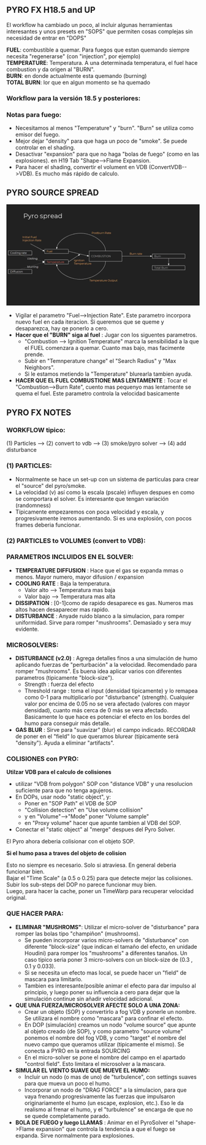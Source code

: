 ## PYRO FX H18.5 and UP   
El workflow ha cambiado un poco, al incluir algunas herramientas interesantes y unos presets en "SOPS" que permiten cosas complejas sin necesidad de entrar en "DOPS"     
   
**FUEL**: combustible a quemar. Para fuegos que estan quemando siempre necesita "regenerarse" (con "injection", por ejemplo)   
**TEMPERATURE**: Temperatura. A una determinada temperatura, el fuel hace combustion y da origen al "BURN".   
**BURN**: en donde actualmente esta quemando (burning)   
**TOTAL BURN**: lor que en algun momento se ha quemado   

### Workflow para la versión 18.5 y posteriores:   

### Notas para fuego:
- Necesitamos al menos "Temperature" y "burn". "Burn" se utiliza como emisor del fuego.
- Mejor dejar "density" para que haga un poco de "smoke". Se puede controlar en el shading.
- Desactivar "expansion" para que no haga "bolas de fuego" (como en las explosiones). en H19 Tab "Shape-->Flame Expansion.   
- Para hacer el shading, convertir el volument en VDB (ConvertVDB-->VDB). Es mucho más rápido de calculo.   

## PYRO SOURCE SPREAD   
![Alt text](images/PYRO_source_spread.jpg?raw=true "Title")   
- Vigilar el parametro "Fuel-->Injection Rate". Este parametro incorpora nuevo fuel en cada iteracion. Si queremos que se queme y desaparezca, hay qe ponerlo a cero.
- **Hacer que el "BURN" siga al fuel** : Jugar con los siguentes parametros.
   - "Combustion --> Ignition Temperature" marca la sensibilidad a la que el FUEL comenzara a quemar. Cuanto mas bajo, mas facimente prende.
   - Subir en "Temnperature change" el "Search Radius"  y "Max Neighbors".
   - Si le estamos metiendo la "Temperature" blurearla tambien ayuda.
- **HACER QUE EL FUEL COMBUSTIONE MAS LENTAMENTE** : Tocar el "Combustion-->Burn Rate", cuento mas pequenyo mas lentamente se quema el fuel. Este parametro controla la velocidad basicamente   
## PYRO FX NOTES

### WORKFLOW tipico:   

(1) Particles --> (2) convert to vdb --> (3) smoke/pyro solver --> (4) add disturbance
### (1) PARTICLES: 
- Normalmente se hace un set-up con un sistema de particulas para crear el "source" del pyro/smoke.
- La velocidad (v) así como la escala (pscale) influyen despues en como se comportara el solver. Es interesante que tengan variación (randomness)
- Típicamente empezaremos con  poca velocidad y escala, y progresivamente iremos aumentando. Si es una explosión, con pocos frames deberia funcionar.
### (2) PARTICLES to VOLUMES  (convert to VDB): 


### PARAMETROS INCLUIDOS EN EL SOLVER: 
- **TEMPERATURE DIFFUSION** : Hace que el gas se expanda mmas o menos. Mayor numero, mayor difusion / expansion   
- **COOLING RATE** : Baja la temperatura.   
   - Valor alto --> Temperatura mas baja   
   - Valor bajo --> Temperatura mas alta    
- **DISSIPATION** : [0-1]como de rapido desaparece es gas. Numeros mas altos hacen desaparecer mas rapido.   
- **DISTURBANCE** : Anyade ruido blanco a la simulacion, para romper uniformidad. Sirve para romper "mushrooms". Demasiado y sera muy evidente.   

### MICROSOLVERS:   
- **DISTURBANCE (v2.0)** : Agrega detalles finos a una simulación de humo aplicando fuerzas de "perturbación" a la velocidad. Recomendado para romper "mushrooms". Es buena idea aplicar varios con diferentes parametros  (tipicamente "block-size").   
   - Strength : fuerza del efecto   
   - Threshold range : toma el input (densidad tipicamente) y lo remapea como 0-1 para multiplicarlo por "disturbance" (strength). Cualquier valor por encima de 0.05 no se vera afectado (valores con mayor densidad), cuanto más cerca de 0  más se vera afectado. Basicamente lo que hace es potenciar el efecto en los bordes del humo para conseguir más detalle.   
- **GAS BLUR** : Sirve para "suavizar" (blur) el campo indicado. RECORDAR de poner en el "field" lo que queramos blurear (típicamente será "density"). Ayuda a eliminar "artifacts".   
   
### COLISIONES con PYRO:   
**Utilzar VDB para el calculo de colisiones**   
- utilizar "VDB from polygon" SOP con "distance VDB" y una resolucion suficiente para que no tenga agujeros.   
- En DOPs, usar nodo "static object", y:   
   - Poner en "SOP Path" el VDB de SOP
   - "Collision detection" en "Use volume collision"
   - y en "Volume"-->"Mode"  poner "Volume sample"
   - en "Proxy volume" hacer que apunte tambien al VDB del SOP.
- Conectar el "static object" al "merge" despues del Pyro Solver.   

El Pyro ahora deberia colisionar con el objeto SOP.

**Si el humo pasa a traves del objeto de colision**   

Esto no siempre es necesario. Solo si atraviesa. En general deberia funcionar bien.   
Bajar el "Time Scale" (a 0.5 o 0.25) para que detecte mejor las colisiones.   
Subir los sub-steps del DOP no parece funcionar muy bien.   
Luego, para hacer la cache, poner un TimeWarp para recuperar velocidad original.   


### QUE HACER PARA:   
- **ELIMINAR "MUSHROMS"**: Utilizar el micro-solver de "disturbance" para romper las bolas tipo "champiñon" (mushrooms).
   -  Se pueden incorporar varios micro-solvers de "disturbance" con diferente "block-size" (que indican el tamaño del efecto, en unidade Houdini) para romper los "mushrooms" a diferentes tanaños. Un caso tipico seria poner 3 micro-solvers con un block-size de (0.3 , 0.1 y 0.033).   
   -  Si se necesita un efecto mas local, se puede hacer un "field" de mascara para limitarlo.   
   -  Tambien es interesante/posible animar el efecto para dar impulso al principio, y luego poner su influencia a cero para dejar que la simulación continue sin añadir velocidad adicional.
- **QUE UNA FUERZA/MICROSOLVER AFECTE SOLO A UNA ZONA:**   
   - Crear un objeto (SOP) y convertirlo a fog VDB y ponerle un nombre. Se utilizara el nombre como "mascara" para confinar el efecto.
   - En DOP (simulación) creamos un nodo "volume source" que apunte al objeto creado (de SOP), y como parametro "source volume" ponemos el nombre del fog VDB, y como "target" el nombre del nuevo campo que queramos utilizar (tipicamente el mismo). Se conecta a PYRO en la entrada SOURCING
   - En el micro-solver se pone el nombre del campo en el apartado "control field". Esto limitara el microsolver a la mascara.   
- **SIMULAR EL VIENTO SUAVE QUE MUEVE EL HUMO:**   
   - Incluir un nodo (o mas de uno) de "turbulence", con settings suaves para que mueva un poco el humo.   
   - Incorporar un nodo de "DRAG FORCE" a la simulacion, para que vaya frenando progresivamente las fuerzas que impulsaron originariamente el humo (un escape, explosion, etc.). Eso le da realismo al frenar el humo, y el "turbulence" se encarga de que no se quede completamente parado.
- **BOLA DE FUEGO y luego LLAMAS** : Animar en el PyroSolver  el "shape->Flame expansion" que controla la tendencia a que el fuego se expanda. Sirve normalmente para explosiones.   
